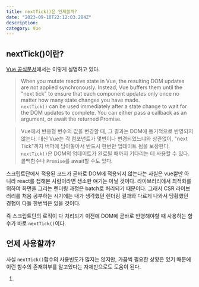 ```yaml
---
title: nextTick()은 언제쓸까?
date: "2023-09-10T22:12:03.284Z"
description:
category: Vue
---
```


## nextTick()이란?

[Vue 공식문서](https://vuejs.org/api/general.html#nexttick)에서는 이렇게 설명하고 있다.

> When you mutate reactive state in Vue, the resulting DOM updates are not applied synchronously. Instead, Vue buffers them until the "next tick" to ensure that each component updates only once no matter how many state changes you have made.  
> `nextTick()` can be used immediately after a state change to wait for the DOM updates to complete. You can either pass a callback as an argument, or await the returned Promise.

> Vue에서 반응형 변수의 값을 변경할 때, 그 결과는 DOM에 동기적으로 반영되지 않는다. 대신 Vue는 각 컴포넌트가 몇번이나 변경되었느냐와 상관없이, "next Tick"까지 버퍼에 담아놓아서 반드시 한번만 업데이트 됨을 보장한다.  
> `nextTick()`은 DOM의 업데이트가 완료될 때까지 기다리는 데 사용할 수 있다. 콜백함수나 `Promise`를 await할 수도 있다.

스크립트단에서 적용된 코드가 곧바로 DOM에 적용되지 않는다는 사실은 vue뿐만 아니라 react를 접해본 사람이라면 생소한 얘기는 아닐 것이다. 라이브러리에서 최적화를 위하여 화면을 그리는 렌더링 과정은 batch로 처리되기 때문이다. 그래서 CSR 라이브러리를 처음 공부하는 시기에는 내가 생각했던 렌더링 결과와 다르게 나와서 당황했던 경험이 다들 한번씩은 있을 것이다.

즉 스크립트단의 로직이 다 처리되기 이전에 DOM에 곧바로 반영해야할 때 사용하는 함수가 바로 `nextTick()`이다.

## 언제 사용할까?

사실 `nextTick()`함수의 사용빈도가 많지는 않지만, 가끔씩 필요한 상황은 있기 때문에 이런 함수의 존재여부를 알고있다는 자체만으로도 도움이 된다.

1.
